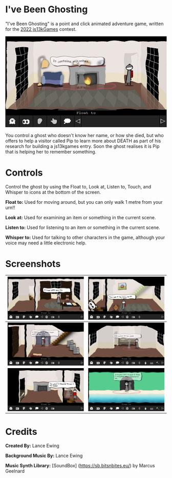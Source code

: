 # I've Been Ghosting

"I've Been Ghosting" is a point and click animated adventure game, written for the [2022 js13kGames](https://js13kgames.com/entries/2022) contest.

![Screenshot](img/parlor_1.png)

You control a ghost who doesn't know her name, or how she died, but who offers to help a visitor called Pip to learn more about DEATH as part of his research for building a js13kgames entry. Soon the ghost realises it is Pip that is helping her to remember something.

# Controls

Control the ghost by using the Float to, Look at, Listen to, Touch, and Whisper to icons at the bottom of the screen.

**Float to:** Used for moving around, but you can only walk 1 metre from your urn!!

**Look at:** Used for examining an item or something in the current scene.

**Listen to:** Used for listening to an item or something in the current scene.

**Whisper to:** Used for talking to other characters in the game, although your voice may need a little electronic help.

# Screenshots

![](img/library_1.png)     |  ![](img/entry_hall_2.png)
:-------------------------:|:-------------------------:
![](img/cellar_1.png)      |  ![](img/attic_2.png)
![](img/bedroom_1.png)     |  ![](img/riverside_1.png)

# Credits
**Created By:** Lance Ewing  

**Background Music By:** Lance Ewing  

**Music Synth Library:** [SoundBox] (https://sb.bitsnbites.eu/) by Marcus Geelnard  

